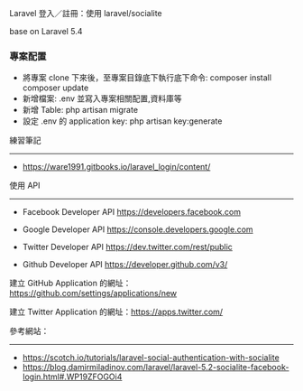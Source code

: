Laravel 登入／註冊：使用 laravel/socialite

base on Laravel 5.4
### 專案配置
* 將專案 clone 下來後，至專案目錄底下執行底下命令:
    composer install
    composer update
* 新增檔案: .env 並寫入專案相關配置,資料庫等
* 新增 Table: php artisan migrate
* 設定 .env 的 application key: php artisan key:generate

練習筆記
***
* https://ware1991.gitbooks.io/laravel_login/content/

使用 API
***
* Facebook Developer API
https://developers.facebook.com

* Google Developer API 
https://console.developers.google.com

* Twitter Developer API
https://dev.twitter.com/rest/public

* Github Developer API
https://developer.github.com/v3/

建立 GitHub Application 的網址：https://github.com/settings/applications/new

建立 Twitter Application 的網址：https://apps.twitter.com/

參考網站： 
***
* https://scotch.io/tutorials/laravel-social-authentication-with-socialite 
* https://blog.damirmiladinov.com/laravel/laravel-5.2-socialite-facebook-login.html#.WP19ZFOGOi4
